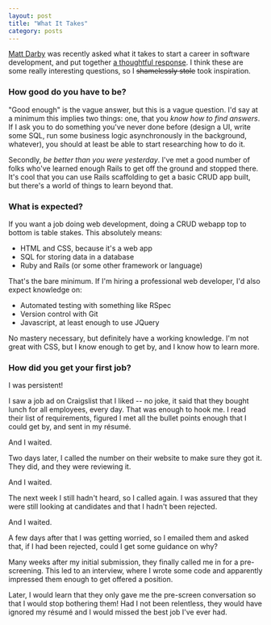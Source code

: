 ```yaml
---
layout: post
title: "What It Takes"
category: posts
---
```


[Matt Darby](http://matt-darby.com) was recently asked what it takes to start a career in software development, and put together [a thoughtful response](http://blog.matt-darby.com/essays/what-it-takes). I think these are some really interesting questions, so I <strike>shamelessly stole</strike> took inspiration.

### How good do you have to be?

"Good enough" is the vague answer, but this is a vague question. I'd say at a minimum this implies two things: one, that you *know how to find answers*. If I ask you to do something you've never done before (design a UI, write some SQL, run some business logic asynchronously in the background, whatever), you should at least be able to start researching how to do it.

Secondly, *be better than you were yesterday*. I've met a good number of folks who've learned enough Rails to get off the ground and stopped there. It's cool that you can use Rails scaffolding to get a basic CRUD app built, but there's a world of things to learn beyond that.

### What is expected?

If you want a job doing web development, doing a CRUD webapp top to bottom is table stakes. This absolutely means:

* HTML and CSS, because it's a web app
* SQL for storing data in a database
* Ruby and Rails (or some other framework or language)

That's the bare minimum. If I'm hiring a professional web developer, I'd also expect knowledge on:

* Automated testing with something like RSpec
* Version control with Git
* Javascript, at least enough to use JQuery

No mastery necessary, but definitely have a working knowledge. I'm not great with CSS, but I know enough to get by, and I know how to learn more.

### How did you get your first job?

I was persistent!

I saw a job ad on Craigslist that I liked -- no joke, it said that they bought lunch for all employees, every day. That was enough to hook me. I read their list of requirements, figured I met all the bullet points enough that I could get by, and sent in my résumé.

And I waited.

Two days later, I called the number on their website to make sure they got it. They did, and they were reviewing it.

And I waited.

The next week I still hadn't heard, so I called again. I was assured that they were still looking at candidates and that I hadn't been rejected.

And I waited.

A few days after that I was getting worried, so I emailed them and asked that, if I had been rejected, could I get some guidance on why?

Many weeks after my initial submission, they finally called me in for a pre-screening. This led to an interview, where I wrote some code and apparently impressed them enough to get offered a position.

Later, I would learn that they only gave me the pre-screen conversation so that I would stop bothering them! Had I not been relentless, they would have ignored my résumé and I would missed the best job I've ever had.

